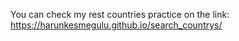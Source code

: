You can check my rest countries practice on the link: 
https://harunkesmegulu.github.io/search_countrys/
